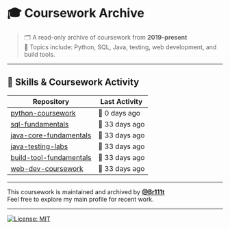 # 🎓 Coursework Archive

> 🗂️ A read-only archive of coursework from **2019–present**  
> 📘 Topics include: Python, SQL, Java, testing, web development, and build tools.

---

## 🧰 Skills & Coursework Activity

<!-- ACTIVITY-TABLE:START -->
| Repository | Last Activity |
|------------|---------------|
| [python-coursework](https://github.com/Coursework-Archive/python-coursework) | 🌱 0 days ago |
| [sql-fundamentals](https://github.com/Coursework-Archive/sql-fundamentals) | 🍁 33 days ago |
| [java-core-fundamentals](https://github.com/Coursework-Archive/java-core-fundamentals) | 🍁 33 days ago |
| [java-testing-labs](https://github.com/Coursework-Archive/java-testing-labs) | 🍁 33 days ago |
| [build-tool-fundamentals](https://github.com/Coursework-Archive/build-tool-fundamentals) | 🍁 33 days ago |
| [web-dev-coursework](https://github.com/Coursework-Archive/web-dev-coursework) | 🍁 33 days ago |
<!-- ACTIVITY-TABLE:END -->


---

This coursework is maintained and archived by [**@Br111t**](https://github.com/Br111t)  
Feel free to explore my main profile for recent work.

---

[![License: MIT](https://img.shields.io/badge/License-MIT-yellow.svg)](LICENSE)
